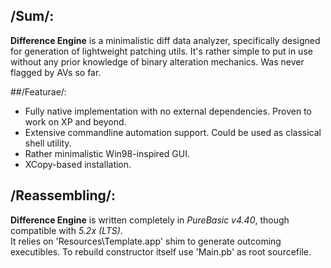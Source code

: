 ## /Sum/:
**Difference Engine** is a minimalistic diff data analyzer, specifically designed for generation of lightweight patching utils. It's rather simple to put in use without any prior knowledge of binary alteration mechanics.
Was never flagged by AVs so far.

##/Featurae/:
-	Fully native implementation with no external dependencies. Proven to work on XP and beyond.
-	Extensive commandline automation support. Could be used as classical shell utility.
-	Rather minimalistic Win98-inspired GUI.
-	XCopy-based installation.

## /Reassembling/:
**Difference Engine** is written completely in *PureBasic v4.40*, though compatible with *5.2x (LTS)*.  
It relies on 'Resources\Template.app' shim to generate outcoming executibles.
To rebuild constructor itself use 'Main.pb' as root sourcefile.
